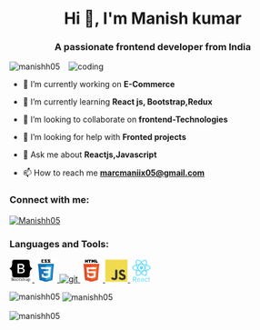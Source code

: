 <h1 align="center">Hi 👋, I'm Manish kumar</h1>
<h3 align="center">A passionate frontend developer from India</h3>
<img align="right" alt="coding" width="400" src="https://cdn.dribbble.com/users/1162077/screenshots/3848914/programmer.gif"/>

<p align="left"> <img src="https://komarev.com/ghpvc/?username=manishh05&label=Profile%20views&color=0e75b6&style=flat" alt="manishh05" /> </p>

- 🔭 I’m currently working on **E-Commerce**

- 🌱 I’m currently learning **React js, Bootstrap,Redux**

- 👯 I’m looking to collaborate on **frontend-Technologies**

- 🤝 I’m looking for help with **Fronted projects**

- 💬 Ask me about **Reactjs,Javascript**

- 📫 How to reach me **marcmaniix05@gmail.com**

<h3 align="left">Connect with me:</h3>
<p align="left">
<a href="https://linkedin.com/in/Manishh05" target="blank"><img align="center" src="https://raw.githubusercontent.com/rahuldkjain/github-profile-readme-generator/master/src/images/icons/Social/linked-in-alt.svg" alt="Manishh05" height="30" width="40" /></a>
</p>

<h3 align="left">Languages and Tools:</h3>
<p align="left"> <a href="https://getbootstrap.com" target="_blank" rel="noreferrer"> <img src="https://raw.githubusercontent.com/devicons/devicon/master/icons/bootstrap/bootstrap-plain-wordmark.svg" alt="bootstrap" width="40" height="40"/> </a> <a href="https://www.w3schools.com/css/" target="_blank" rel="noreferrer"> <img src="https://raw.githubusercontent.com/devicons/devicon/master/icons/css3/css3-original-wordmark.svg" alt="css3" width="40" height="40"/> </a> <a href="https://git-scm.com/" target="_blank" rel="noreferrer"> <img src="https://www.vectorlogo.zone/logos/git-scm/git-scm-icon.svg" alt="git" width="40" height="40"/> </a> <a href="https://www.w3.org/html/" target="_blank" rel="noreferrer"> <img src="https://raw.githubusercontent.com/devicons/devicon/master/icons/html5/html5-original-wordmark.svg" alt="html5" width="40" height="40"/> </a> <a href="https://developer.mozilla.org/en-US/docs/Web/JavaScript" target="_blank" rel="noreferrer"> <img src="https://raw.githubusercontent.com/devicons/devicon/master/icons/javascript/javascript-original.svg" alt="javascript" width="40" height="40"/> </a> <a href="https://reactjs.org/" target="_blank" rel="noreferrer"> <img src="https://raw.githubusercontent.com/devicons/devicon/master/icons/react/react-original-wordmark.svg" alt="react" width="40" height="40"/> </a> </p>

<p><img align="left" src="https://github-readme-stats.vercel.app/api/top-langs?username=manishh05&show_icons=true&locale=en&layout=compact" alt="manishh05" /></p>

<p>&nbsp;<img align="center" src="https://github-readme-stats.vercel.app/api?username=manishh05&show_icons=true&locale=en" alt="manishh05" /></p>

<p><img align="center" src="https://github-readme-streak-stats.herokuapp.com/?user=manishh05&" alt="manishh05" /></p>
